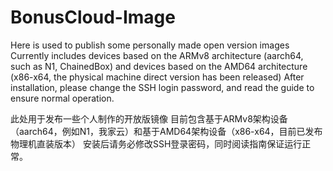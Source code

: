# BonusCloud-Image

Here is used to publish some personally made open version images
Currently includes devices based on the ARMv8 architecture (aarch64, such as N1, ChainedBox) and devices based on the AMD64 architecture (x86-x64, the physical machine direct version has been released)
After installation, please change the SSH login password, and read the guide to ensure normal operation.

此处用于发布一些个人制作的开放版镜像
目前包含基于ARMv8架构设备（aarch64，例如N1，我家云）和基于AMD64架构设备（x86-x64，目前已发布物理机直装版本）
安装后请务必修改SSH登录密码，同时阅读指南保证运行正常。

